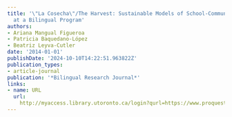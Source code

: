 ```yaml
---
title: '\"La Cosecha\"/The Harvest: Sustainable Models of School-Community Engagement
  at a Bilingual Program'
authors:
- Ariana Mangual Figueroa
- Patricia Baquedano-López
- Beatriz Leyva-Cutler
date: '2014-01-01'
publishDate: '2024-10-10T14:22:51.963822Z'
publication_types:
- article-journal
publication: '*Bilingual Research Journal*'
links:
- name: URL
  url: 
    http://myaccess.library.utoronto.ca/login?qurl=https://www.proquest.com/docview/1651857941?accountid=14771&bdid=38382&_bd=urGF0lSwITptXG1M0kqivWG1XXA%3D
---
```

